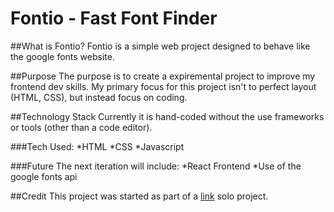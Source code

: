 # Fontio - Fast Font Finder

##What is Fontio?
Fontio is a simple web project designed to behave like the google fonts website. 

##Purpose
The purpose is to create a expiremental project to improve my frontend dev skills. My primary focus for this project isn't to perfect layout (HTML, CSS), but instead focus on coding.

##Technology Stack
Currently it is hand-coded without the use frameworks or tools (other than a code editor).

###Tech Used:
  *HTML
  *CSS
  *Javascript

###Future
The next iteration will include:
  *React Frontend
  *Use of the google fonts api

##Credit
This project was started as part of a [link](http://chingu.io "Chingu.io") solo project.
